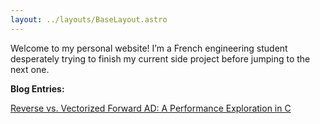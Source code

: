 ```yaml
---
layout: ../layouts/BaseLayout.astro
---
```


Welcome to my personal website! I’m a French engineering student desperately
trying to finish my current side project before jumping to the next one.

**Blog Entries:**

[Reverse vs. Vectorized Forward AD: A Performance Exploration in C](/blog/vectorized-autodiff)
